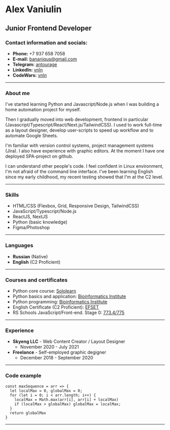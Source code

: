# Alex Vaniulin

## Junior Frontend Developer

### Contact information and socials:

- **Phone:** +7 937 658 7058
- **E-mail:** bananiqus@gmail.com
- **Telegram:** [antourage](https://t.me/antourage/)
- **LinkedIn:** [vnln](https://www.linkedin.com/in/vnln/)
- **CodeWars:** [vnln](https://www.codewars.com/users/vnln)

---

### About me

I've started learning Python and Javascript/Node.js when I was building a home automation project for myself.

Then I gradually moved into web development, frontend in particular (Javascript/Typescript/React/Next.js/TailwindCSS). I used to work full-time as a layout designer, develop user-scripts to speed up workflow and to automate Google Sheets.

I'm familiar with version control systems, project management systems (Jira). I also have experience with graphic editors. At the moment I have one deployed SPA-project on github.

I can understand other people's code. I feel confident in Linux environment, I'm not afraid of the command line interface. I've been learning English since my early childhood, my recent testing showed that I'm at the C2 level.

---

### Skills

- HTML/CSS (Flexbox, Grid, Responsive Design, TailwindCSS)
- JavaScript/Typescript/Node.js
- ReactJS, NextJS
- Python (basic knowledge)
- Figma/Photoshop

---

### Languages

- **Russian** (Native)
- **English** (C2 Proficient)

---

### Courses and certificates

- Python core course: [Sololearn](https://www.sololearn.com/Certificate/1073-13802164/pdf/)
- Python basics and application: [Bioinformatics Institute](https://stepik.org/cert/785203)
- Python programming: [Bioinformatics Institute](https://stepik.org/cert/770038)
- English Certificate (C2 Proficient): [EFSET](https://www.efset.org/cert/T44YHT)
- RS Schools JavaScript/Front-end. Stage 0: [773.4/775](https://app.rs.school/certificate/oaybgmpb)

---

### Experience

- **Skyeng LLC** - Web Content Creator / Layout Designer
  - November 2020 - July 2021
- **Freelance** - Self-employed graphic degigner
  - December 2018 - September 2020

---

### Code example

```
const maxSequence = arr => {
  let localMax = 0, globalMax = 0;
  for (let i = 0; i < arr.length; i++) {
    localMax = Math.max(arr[i], arr[i] + localMax)
    if (localMax > globalMax) globalMax = localMax;
  }
  return globalMax
}
```

---
